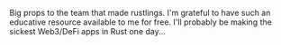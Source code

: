 Big props to the team that made rustlings. I'm grateful to have such an educative resource available to me for free. I'll probably be making the sickest Web3/DeFi apps in Rust one day...
